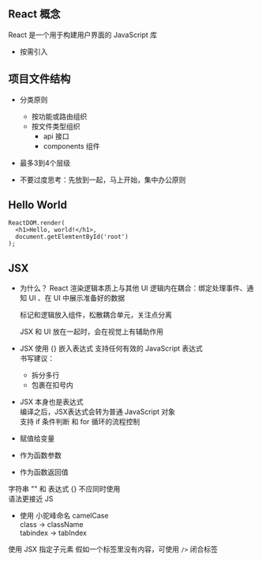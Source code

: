 ## React 概念
React 是一个用于构建用户界面的 JavaScript 库  
- 按需引入


## 项目文件结构
- 分类原则
  - 按功能或路由组织
  - 按文件类型组织
    - api 接口
    - components 组件

- 最多3到4个层级
- 不要过度思考：先放到一起，马上开始，集中办公原则

## Hello World
```
ReactDOM.render(
  <h1>Hello, world!</h1>,
  document.getElemtentById('root')
);
```

## JSX

- 为什么？
  React 渲染逻辑本质上与其他 UI 逻辑内在耦合：绑定处理事件、通知 UI 、在 UI 中展示准备好的数据  

  标记和逻辑放入组件，松散耦合单元，关注点分离  

  JSX 和 UI 放在一起时，会在视觉上有辅助作用  

- JSX 使用 {} 嵌入表达式
  支持任何有效的 JavaScript 表达式  
  书写建议：
  - 拆分多行
  - 包裹在扣号内
  
- JSX 本身也是表达式  
编译之后，JSX表达式会转为普通 JavaScript 对象  
支持 if 条件判断 和 for 循环的流程控制  
- 赋值给变量  
- 作为函数参数  
- 作为函数返回值   

字符串 "" 和 表达式 {} 不应同时使用  
语法更接近 JS
-  使用 小驼峰命名 camelCase  
  class -> className  
  tabindex -> tabIndex  

使用 JSX 指定子元素
假如一个标签里没有内容，可使用 `/>` 闭合标签
